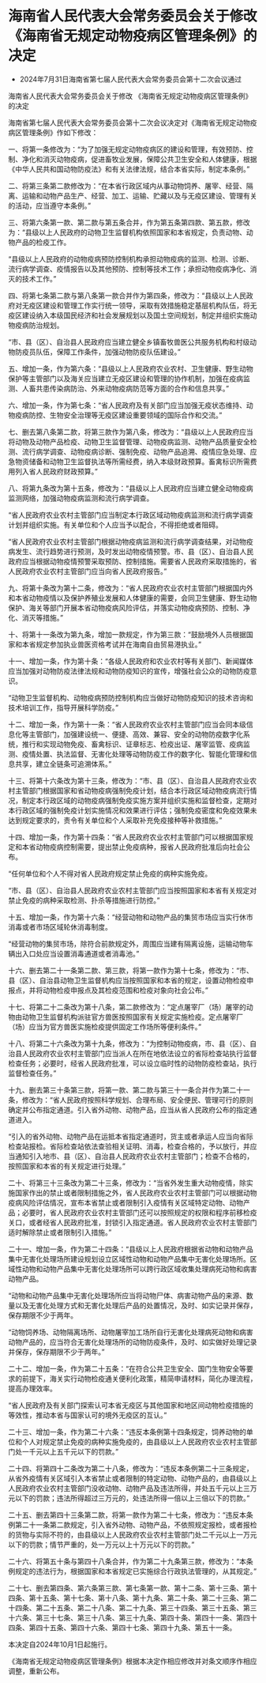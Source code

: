 # 海南省人民代表大会常务委员会关于修改《海南省无规定动物疫病区管理条例》的决定

- 2024年7月31日海南省第七届人民代表大会常务委员会第十二次会议通过

<!-- INFO END -->

海南省人民代表大会常务委员会关于修改 《海南省无规定动物疫病区管理条例》的决定

海南省第七届人民代表大会常务委员会第十二次会议决定对《海南省无规定动物疫病区管理条例》作如下修改：

一、将第一条修改为：“为了加强无规定动物疫病区的建设和管理，有效预防、控制、净化和消灭动物疫病，促进畜牧业发展，保障公共卫生安全和人体健康，根据《中华人民共和国动物防疫法》和有关法律法规，结合本省实际，制定本条例。”

二、将第三条第二款修改为：“在本省行政区域内从事动物饲养、屠宰、经营、隔离、运输和动物产品生产、经营、加工、运输、贮藏以及与无疫区建设、管理有关的活动，应当遵守本条例。”

三、将第六条第一款、第二款与第五条合并，作为第五条第四款、第五款，修改为：“县级以上人民政府的动物卫生监督机构依照国家和本省规定，负责动物、动物产品的检疫工作。

“县级以上人民政府的动物疫病预防控制机构承担动物疫病的监测、检测、诊断、流行病学调查、疫情报告以及其他预防、控制等技术工作；承担动物疫病净化、消灭的技术工作。”

四、将第七条第二款与第八条第一款合并作为第四条，修改为：“县级以上人民政府对无疫区建设和管理工作实行统一领导，采取有效措施稳定基层机构队伍，将无疫区建设纳入本级国民经济和社会发展规划以及国土空间规划，制定并组织实施动物疫病防治规划。

“市、县（区）、自治县人民政府应当建立健全乡镇畜牧兽医公共服务机构和村级动物防疫员队伍，保障工作条件，加强动物防疫队伍建设。”

五、增加一条，作为第六条：“县级以上人民政府农业农村、卫生健康、野生动物保护等主管部门以及海关应当建立无疫区建设和管理的协作机制，加强在疫病监测、人畜共患传染病防治、外来动物疫病防范等方面的合作和信息共享。”

六、增加一条，作为第七条：“省人民政府及有关部门应当加强无疫状态维持、动物疫病防控、生物安全治理等无疫区建设重要领域的国际合作和交流。”

七、删去第八条第二款，将第三款作为第八条，修改为：“县级以上人民政府应当将动物及动物产品检疫、动物卫生监督管理、动物疫病监测、动物产品质量安全检测、流行病学调查、动物疫病诊断、强制免疫、动物产品追溯、疫情应急处理、应急物资储备和动物卫生监督执法等所需经费，纳入本级财政预算。畜禽标识所需费用列入省人民政府财政预算。”

八、将第九条改为第十五条，修改为：“县级以上人民政府应当建立健全动物疫病监测网络，加强动物疫病监测和流行病学调查。

“省人民政府农业农村主管部门应当制定本行政区域动物疫病监测和流行病学调查计划并组织实施。有关单位和个人应当予以配合，不得拒绝或者阻碍。

“省人民政府农业农村主管部门根据动物疫病监测和流行病学调查结果，对动物疫病发生、流行趋势进行预测，及时发出动物疫情预警。市、县（区）、自治县人民政府应当根据动物疫情预警采取预防、控制措施。需要省人民政府采取措施的，省人民政府农业农村主管部门应当向省人民政府报告。”

九、将第十条改为第十二条，修改为：“省人民政府农业农村主管部门根据国内外和本省动物疫情以及保护养殖业发展和人体健康的需要，会同卫生健康、野生动物保护、海关等部门开展本省动物疫病风险评估，并落实动物疫病预防、控制、净化、消灭等措施。”

十、将第十一条改为第九条，增加一款规定，作为第三款：“鼓励境外人员根据国家和本省规定参加执业兽医资格考试并在海南自由贸易港执业。”

十一、增加一条，作为第十条：“各级人民政府和农业农村等有关部门、新闻媒体应当加强对动物防疫法律法规和动物防疫知识的宣传，增强社会公众的动物防疫意识。

“动物卫生监督机构、动物疫病预防控制机构应当做好动物防疫知识的技术咨询和技术培训工作，指导开展科学防疫。”

十二、增加一条，作为第十一条：“省人民政府农业农村主管部门应当会同本级信息化等主管部门，加强建设统一、便捷、高效、兼容、安全的动物防疫数字化系统，推行和实现动物免疫、畜禽标识、证章标志、检疫出证、屠宰监管、疫病监测、疫情处置、执法监督、无害化处理等动物防疫工作的数字化、智能化管理和信息共享，建立全链条可追溯体系。”

十三、将第十六条改为第十三条，修改为：“市、县（区）、自治县人民政府农业农村主管部门根据国家和省动物疫病强制免疫计划，结合本行政区域动物疫病流行情况，制定本行政区域的动物疫病强制免疫实施方案并组织实施和监督检查，定期对本行政区域的强制免疫计划实施情况和效果进行评估；强制免疫密度和免疫效果未达到规定要求的，责令有关单位和个人采取补充免疫接种等补救措施。”

十四、增加一条，作为第十四条：“省人民政府农业农村主管部门可以根据国家规定和本省动物疫病控制需要，提出禁止免疫病种，报省人民政府批准后向社会公布。

“任何单位和个人不得对省人民政府规定禁止免疫的病种实施免疫。

“市、县（区）、自治县人民政府农业农村主管部门应当按照国家和本省有关规定对禁止免疫的病种采取检测、扑杀等措施进行防控。”

十五、增加一条，作为第十六条：“经营动物和动物产品的集贸市场应当实行休市消毒或者市场区域轮休消毒制度。

“经营动物的集贸市场，除符合前款规定外，周围应当建有隔离设施，运输动物车辆出入口处应当设置消毒通道或者消毒池。”

十六、删去第二十一条第二款、第三款，将第一款作为第十七条，修改为：“市、县（区）、自治县动物卫生监督机构应当按照国家和本省的规定，设置动物检疫申报点，并将动物检疫申报点及其检疫范围和检疫对象向社会公布。”

十七、将第二十二条改为第十八条，第二款修改为：“定点屠宰厂（场）屠宰的动物由动物卫生监督机构派驻官方兽医按照国家有关规定实施检疫。定点屠宰厂（场）应当为官方兽医实施检疫提供固定工作场所等便利条件。”

十八、将第二十六条改为第十九条，修改为：“为控制动物疫病，市、县（区）、自治县人民政府农业农村主管部门应当派人在所在地依法设立的省际检查站执行监督检查任务；必要时，经省人民政府批准，可以设立临时性的动物防疫检查站，执行监督检查任务。”

十九、删去第三十条第三款，将第一款、第二款与第三十一条合并作为第二十一条，修改为：“省人民政府按照科学规划、合理布局、安全便民、管理可行的原则确定并公布指定通道。引入省外动物、动物产品，应当从省人民政府公布的指定通道进入。

“引入的省外动物、动物产品在运抵本省指定通道时，货主或者承运人应当向省际检查站报检。省际检查站依法查验相关证明、消毒，检查合格的，予以放行，并应当通知引入地市、县（区）、自治县人民政府农业农村主管部门；检查不合格的，按照国家和本省的有关规定进行处理。”

二十、将第三十三条改为第二十三条，修改为：“当省外发生重大动物疫情，除实施国家作出的禁止或者限制措施之外，省人民政府农业农村主管部门可以根据动物疫病风险评估情况，宣布本省禁止或者限制引入疫情有关区域特定动物、动物产品；必要时，省人民政府农业农村主管部门还可以按照规定的权限和程序前移检疫关口，或者经省人民政府批准，封锁引入指定通道。省人民政府农业农村主管部门适时解除禁止或者限制引入措施。”

二十一、增加一条，作为第二十四条：“县级以上人民政府根据省动物和动物产品集中无害化处理场所建设规划设立区域性动物和动物产品集中无害化处理场所。区域性动物和动物产品集中无害化处理场所可以跨行政区域收集处理病死动物和病害动物产品。

“动物和动物产品集中无害化处理场所应当将动物尸体、病害动物产品的来源、数量以及无害化处理方式和无害化处理后产品的处置情况，及时、如实记录并保存，保存期限不少于两年。

“动物饲养场、动物隔离场所、动物屠宰加工场所自行无害化处理病死动物和病害动物产品的，应当符合无害化处理场所的动物防疫条件，及时、如实做好处理记录并保存，保存期限不少于两年。”

二十二、增加一条，作为第二十五条：“在符合公共卫生安全、国门生物安全等要求的前提下，海关实行动物检疫通关便利化政策，精简申请材料，简化办理流程，提高办理效率。

“省人民政府及有关部门探索认可本省无疫区与其他国家和地区间动物检疫措施的等效性，推动本省与国家认可的境外无疫区的互认。”

二十三、增加一条，作为第二十六条：“违反本条例第十四条规定，饲养动物的单位和个人对规定禁止免疫的病种实施免疫的，由县级以上人民政府农业农村主管部门处一千元以上五千元以下的罚款。”

二十四、将第四十二条改为第二十八条，修改为：“违反本条例第二十三条规定，从省外疫情有关区域引入本省禁止或者限制的特定动物、动物产品的，由县级以上人民政府农业农村主管部门没收动物、动物产品及违法所得，并处五千元以上三万元以下的罚款；违法所得超过三万元的，处违法所得一倍以上三倍以下的罚款。”

二十五、删去第四十三条第二款，将第一款作为第二十七条，修改为：“违反本条例第二十一条第二款规定，引入省外动物、动物产品，不依照规定报检，或者报检的货物与实际不符的，由县级以上人民政府农业农村主管部门处二千元以上一万元以下的罚款；情节严重的，处一万元以上十万元以下的罚款。”

二十六、将第五十条与第四十八条合并，作为第二十九条第三款，修改为：“本条例规定的违法行为，根据国家和本省规定已实施综合行政执法管理的，从其规定。”

二十七、删去第四条、第六条第三款、第七条第一款、第十二条、第十三条、第十四条、第十五条、第十七条、第十八条、第十九条、第二十条、第二十三条、第二十四条、第二十五条、第二十八条、第二十九条、第三十四条、第三十五条、第三十六条、第三十七条、第三十八条、第三十九条、第四十条、第四十一条、第四十四条、第四十五条、第四十六条、第四十七条、第四十九条、第五十一条。

本决定自2024年10月1日起施行。

《海南省无规定动物疫病区管理条例》根据本决定作相应修改并对条文顺序作相应调整，重新公布。
